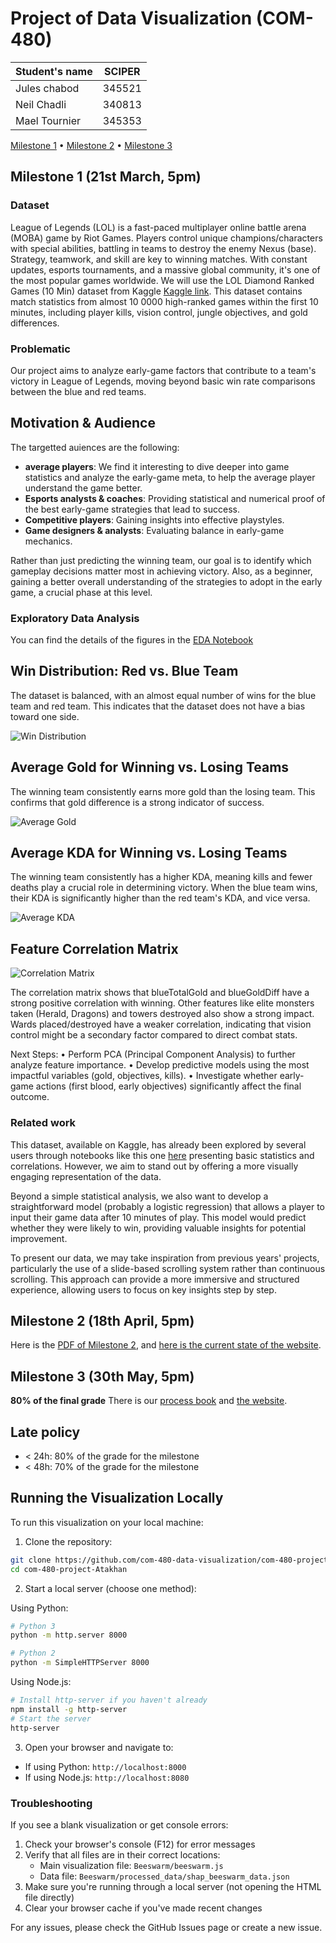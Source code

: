 # Project of Data Visualization (COM-480)

| Student's name | SCIPER |
| -------------- | ------ |
| Jules chabod |345521 |
| Neil Chadli | 340813 |
| Mael Tournier | 345353 |

[Milestone 1](#milestone-1) • [Milestone 2](#milestone-2) • [Milestone 3](#milestone-3)

## Milestone 1 (21st March, 5pm)


### Dataset
League of Legends (LOL) is a fast-paced multiplayer online battle arena (MOBA) game by Riot Games. Players control unique champions/characters with special abilities, battling in teams to destroy the enemy Nexus (base). Strategy, teamwork, and skill are key to winning matches. With constant updates, esports tournaments, and a massive global community, it's one of the most popular games worldwide.
We will use the LOL Diamond Ranked Games (10 Min) dataset from Kaggle [Kaggle link](https://www.kaggle.com/datasets/bobbyscience/league-of-legends-diamond-ranked-games-10-min). This dataset contains match statistics from almost 10 0000 high-ranked games within the first 10 minutes, including player kills, vision control, jungle objectives, and gold differences.



### Problematic
Our project aims to analyze early-game factors that contribute to a team's victory in League of Legends, moving beyond basic win rate comparisons between the blue and red teams.



## Motivation & Audience
The targetted auiences are the following:
- **average players**: We find it interesting to dive deeper into game statistics and analyze the early-game meta, to help the average player understand the game better.  
- **Esports analysts & coaches**: Providing statistical and numerical proof  of the best early-game strategies that lead to success.  
- **Competitive players**: Gaining insights into effective playstyles.  
- **Game designers & analysts**: Evaluating balance in early-game mechanics.  

Rather than just predicting the winning team, our goal is to identify which gameplay decisions matter most in achieving victory. Also, as a beginner, gaining a better overall understanding of the strategies to adopt in the early game, a crucial phase at this level.


### Exploratory Data Analysis

You can find the details of the figures in the [EDA Notebook](EDA.ipynb)

## Win Distribution: Red vs. Blue Team
The dataset is balanced, with an almost equal number of wins for the blue team and red team. This indicates that the dataset does not have a bias toward one side.

![Win Distribution](figures/win_distribution.png)

## Average Gold for Winning vs. Losing Teams

The winning team consistently earns more gold than the losing team. This confirms that gold difference is a strong indicator of success.

![Average Gold](figures/average_gold.png)



## Average KDA for Winning vs. Losing Teams
The winning team consistently has a higher KDA, meaning kills and fewer deaths play a crucial role in determining victory.
When the blue team wins, their KDA is significantly higher than the red team's KDA, and vice versa.

![Average KDA](figures/average_kda.png)

## Feature Correlation Matrix
![Correlation Matrix](figures/correlation_matrix.png)

The correlation matrix shows that blueTotalGold and blueGoldDiff have a strong positive correlation with winning.
Other features like elite monsters taken (Herald, Dragons) and towers destroyed also show a strong impact.
Wards placed/destroyed have a weaker correlation, indicating that vision control might be a secondary factor compared to direct combat stats.

Next Steps:
	•	Perform PCA (Principal Component Analysis) to further analyze feature importance.
	•	Develop predictive models using the most impactful variables (gold, objectives, kills).
	•	Investigate whether early-game actions (first blood, early objectives) significantly affect the final outcome.

### Related work

This dataset, available on Kaggle, has already been explored by several users through notebooks like this one [here](https://www.kaggle.com/code/servietsky/league-of-legends-what-to-do-in-first-10-min) presenting basic statistics and correlations. However, we aim to stand out by offering a more visually engaging representation of the data.

Beyond a simple statistical analysis, we also want to develop a straightforward model (probably a logistic regression) that allows a player to input their game data after 10 minutes of play. This model would predict whether they were likely to win, providing valuable insights for potential improvement.

To present our data, we may take inspiration from previous years' projects, particularly the use of a slide-based scrolling system rather than continuous scrolling. This approach can provide a more immersive and structured experience, allowing users to focus on key insights step by step.

## Milestone 2 (18th April, 5pm)

Here is the [PDF of Milestone 2](Milestone/Milestone_2/milestone_2_project_atakhan.pdf), and [here is the current state of the website](https://com-480-data-visualization.github.io/com-480-project-Atakhan/).




## Milestone 3 (30th May, 5pm)

**80% of the final grade**
There is our [process book](process_book.pdf) and [the website](https://com-480-data-visualization.github.io/com-480-project-Atakhan/).



## Late policy

- < 24h: 80% of the grade for the milestone
- < 48h: 70% of the grade for the milestone

## Running the Visualization Locally

To run this visualization on your local machine:

1. Clone the repository:
```bash
git clone https://github.com/com-480-data-visualization/com-480-project-Atakhan.git
cd com-480-project-Atakhan
```

2. Start a local server (choose one method):

Using Python:
```bash
# Python 3
python -m http.server 8000

# Python 2
python -m SimpleHTTPServer 8000
```

Using Node.js:
```bash
# Install http-server if you haven't already
npm install -g http-server
# Start the server
http-server
```

3. Open your browser and navigate to:
- If using Python: `http://localhost:8000`
- If using Node.js: `http://localhost:8080`

### Troubleshooting

If you see a blank visualization or get console errors:

1. Check your browser's console (F12) for error messages
2. Verify that all files are in their correct locations:
   - Main visualization file: `Beeswarm/beeswarm.js`
   - Data file: `Beeswarm/processed_data/shap_beeswarm_data.json`
3. Make sure you're running through a local server (not opening the HTML file directly)
4. Clear your browser cache if you've made recent changes

For any issues, please check the GitHub Issues page or create a new issue.

